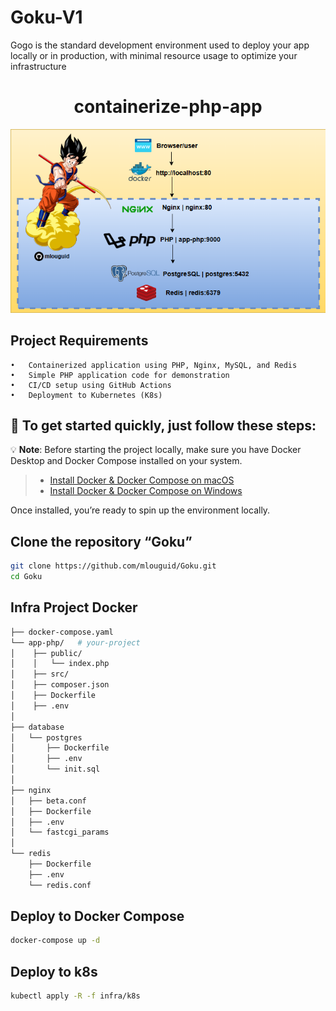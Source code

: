 # Goku-V1

Gogo is the standard development environment used to deploy your app locally or in production, with minimal resource usage to optimize your infrastructure

<div align="center">

# containerize-php-app

</div>

<img src="./images/goku.png" alt="php mysql redis nginx docker k8s" />

## Project Requirements
	•	Containerized application using PHP, Nginx, MySQL, and Redis
	•	Simple PHP application code for demonstration
	•	CI/CD setup using GitHub Actions
	•	Deployment to Kubernetes (K8s)

## 🚀 To get started quickly, just follow these steps:
💡 **Note**: Before starting the project locally, make sure you have Docker Desktop and Docker Compose installed on your system.

> - [Install Docker & Docker Compose on macOS](https://docs.docker.com/desktop/install/mac-install/)
> - [Install Docker & Docker Compose on Windows](https://docs.docker.com/desktop/install/windows-install/)

Once installed, you’re ready to spin up the environment locally.

## Clone the repository “Goku”
```sh
git clone https://github.com/mlouguid/Goku.git
cd Goku
```

## Infra Project Docker

```bash
├── docker-compose.yaml
└── app-php/   # your-project
│    ├── public/
│    │   └── index.php
│    ├── src/
│    ├── composer.json
│    ├── Dockerfile
│    ├── .env
│
├── database
│   └── postgres
│       ├── Dockerfile
│       ├── .env
│       └── init.sql
│ 
├── nginx
│   ├── beta.conf
│   ├── Dockerfile
│   ├── .env
│   └── fastcgi_params
│ 
└── redis
    ├── Dockerfile
    ├── .env
    └── redis.conf      
```

## Deploy to Docker Compose

```sh
docker-compose up -d
```

## Deploy to k8s
```sh
kubectl apply -R -f infra/k8s 
```

